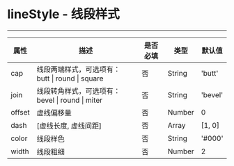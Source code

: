 # lineStyle - 线段样式

*****
| 属性 | 描述 | 是否必填 | 类型 | 默认值|
| --- | --- | --- | --- | --- |
| cap | 线段两端样式，可选项有：butt \| round \| square | 否 | String | 'butt' |
| join | 线段转角样式，可选项有：bevel \| round \| miter | 否 | String | 'bevel' |
| offset | 虚线偏移量 | 否 | Number | 0 |
| dash | [虚线长度, 虚线间距] | 否 | Array | [1, 0] |
| color | 线段样色 | 否 | String | '#000' |
| width | 线段粗细 | 否 | Number | 2 |
